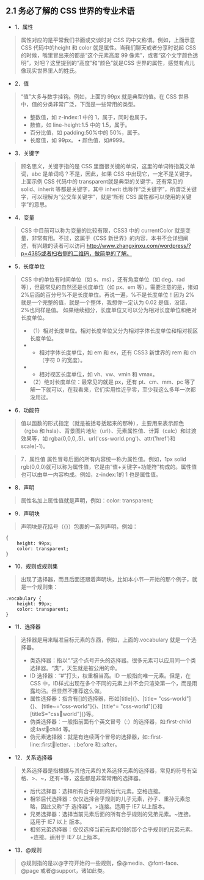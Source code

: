 <!--
 * @Author: your name
 * @Date: 2020-07-23 10:36:32
 * @LastEditTime: 2020-07-23 10:48:32
 * @LastEditors: Please set LastEditors
 * @Description: In User Settings Edit
 * @FilePath: \cssWorld\第二章\note.md
--> 

## 2.1 务必了解的 CSS 世界的专业术语
+ 1．属性
> 属性对应的是平常我们书面或交谈时对 CSS 的中文称谓。例如，上面示意 CSS 代码中的height 和 color 就是属性。当我们聊天或者分享时说起 CSS 的时候，嘴里冒出来的都是“这个元素高度 99 像素”，或者“这个文字颜色透明”，对吧？这里提到的“高度”和“颜色”就是CSS 世界的属性，感觉有点儿像现实世界里人的姓氏。

+ 2．值
> “值”大多与数字挂钩。例如，上面的 99px 就是典型的值。在 CSS 世界中，值的分类非常广泛，下面是一些常用的类型。
> + 整数值，如 z-index:1 中的 1，属于<integer>，同时也属于<number>。 
> + 数值，如 line-height:1.5 中的 1.5，属于<number>。 
> + 百分比值，如 padding:50%中的 50%，属于<percent>。 
> + 长度值，如 99px。 • 颜色值，如#999。

+ 3．关键字
> 顾名思义，关键字指的是 CSS 里面很关键的单词，这里的单词特指英文单词，abc 是单词吗？不是，因此，如果 CSS 中出现它，一定不是关键字。上面示例 CSS 代码中的 transparent就是典型的关键字，还有常见的 solid、inherit 等都是关键字，其中 inherit 也称作“泛关键字”，所谓泛关键字，可以理解为“公交车关键字”，就是“所有 CSS 属性都可以使用的关键字”的意思。

+ 4．变量
> CSS 中目前可以称为变量的比较有限，CSS3 中的 currentColor 就是变量，非常有用。不过，这属于《CSS 新世界》的内容，本书不会详细阐述，有兴趣的读者可以访问 http://www.zhangxinxu.com/wordpress/?p=4385或者扫右侧的二维码，做简单的了解。

+ 5．长度单位
> CSS 中的单位有时间单位（如 s、ms），还有角度单位（如 deg、rad 等），但最常见的自然还是长度单位（如 px、em 等）。需要注意的是，诸如 2%后面的百分号%不是长度单位。再说一遍，%不是长度单位！因为 2%就是一个完整的值，就是一个整体，我想你一定认为 0.02 是值，没错，2%也同样是值。
> 如果继续细分，长度单位又可以分为相对长度单位和绝对长度单位。
> + （1）相对长度单位。相对长度单位又分为相对字体长度单位和相对视区长度单位。
> + + 相对字体长度单位，如 em 和 ex，还有 CSS3 新世界的 rem 和 ch（字符 0 的宽度）。
> + + 相对视区长度单位，如 vh、vw、vmin 和 vmax。
> + （2）绝对长度单位：最常见的就是 px，还有 pt、cm、mm、pc 等了解一下就可以，在我看来，它们实用性近乎零，至少我这么多年一次都没用过。

+ 6．功能符
> 值以函数的形式指定（就是被括号括起来的那种），主要用来表示颜色（rgba 和 hsla）、背景图片地址（url）、元素属性值、计算（calc）和过渡效果等，如 rgba(0,0,0,.5)、url('css-world.png')、attr('href')和 scale(-1)。

> 7．属性值
> 属性冒号后面的所有内容统一称为属性值。例如，1px solid rgb(0,0,0)就可以称为属性值，它是由“值+关键字+功能符”构成的。属性值也可以由单一内容构成。例如，z-index:1的 1 也是属性值。

+ 8．声明
> 属性名加上属性值就是声明，例如：color: transparent;

+ 9．声明块
>声明块是花括号（{}）包裹的一系列声明，例如：
    
    { 
        height: 99px; 
        color: transparent; 
    }

+ 10．规则或规则集
> 出现了选择器，而且后面还跟着声明块，比如本小节一开始的那个例子，就是一个规则集：
    
    .vocabulary { 
        height: 99px; 
        color: transparent; 
    }

+ 11．选择器
> 选择器是用来瞄准目标元素的东西，例如，上面的.vocabulary 就是一个选择器。
> + 类选择器：指以“.”这个点号开头的选择器。很多元素可以应用同一个类选择器。“类”，天生就是被公用的命。
> + ID 选择器：“#”打头，权重相当高。ID 一般指向唯一元素。但是，在 CSS 中，ID样式出现在多个不同的元素上并不会只渲染第一个，而是雨露均沾。但显然不推荐这么做。
> + 属性选择器：指含有[]的选择器，形如[title]{}、[title= "css-world"]{}、
[title~="css-world"]{}、[title^= "css-world"]{}和[title$="cssworld"]{}等。
> + 伪类选择器：一般指前面有个英文冒号（:）的选择器，如:first-child 或:lastchild 等。
> + 伪元素选择器：就是有连续两个冒号的选择器，如::first-line::firstletter、::before 和::after。

+ 12．关系选择器
> 关系选择器是指根据与其他元素的关系选择元素的选择器，常见的符号有空格、>、~，还有+等，这些都是非常常用的选择器。
> + 后代选择器：选择所有合乎规则的后代元素。空格连接。
> + 相邻后代选择器：仅仅选择合乎规则的儿子元素，孙子、重孙元素忽略，因此又称“子
选择器”。>连接。适用于 IE7 以上版本。
> + 兄弟选择器：选择当前元素后面的所有合乎规则的兄弟元素。~连接。适用于 IE7 以上
版本。
> + 相邻兄弟选择器：仅仅选择当前元素相邻的那个合乎规则的兄弟元素。+连接。适用于
IE7 以上版本。

+ 13．@规则
> @规则指的是以@字符开始的一些规则，像@media、@font-face、@page 或者@support，诸如此类。